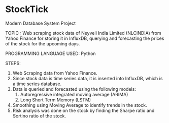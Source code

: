# StockTick
Modern Database System Project

TOPIC : Web scraping stock data of Neyveli India Limited (NLCINDIA) from Yahoo Finance for storing it in InfluxDB, querying and forecasting the prices of the stock for the upcoming days.

PROGRAMMING LANGUAGE USED: Python

STEPS: 
1. Web Scraping data from Yahoo Finance.
2. Since stock data is time series data, it is inserted into InfluxDB, which is a time series database.
3. Data is queried and forecasted using the following models:
   1. Autoregressive integrated moving average (ARIMA) 
   2. Long Short Term Memory (LSTM)
4. Smoothing using Moving Average to identify trends in the stock.
5. Risk analysis was done on the stock by finding the Sharpe ratio and Sortino ratio of the stock.


